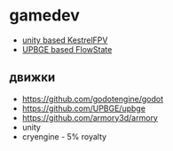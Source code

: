 # gamedev


 * [unity based KestrelFPV](https://github.com/eleurent/KestrelFPV)
 * [UPBGE based FlowState](https://github.com/skyfpv/FlowState/)

## движки

 * https://github.com/godotengine/godot
 * https://github.com/UPBGE/upbge
 * https://github.com/armory3d/armory
 * unity
 * cryengine - 5% royalty

